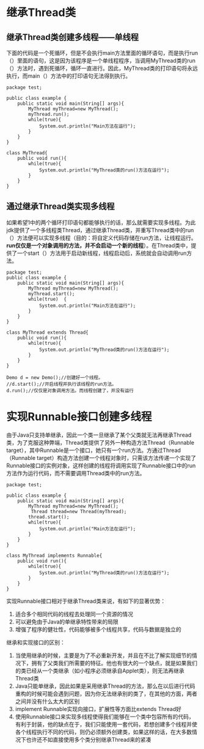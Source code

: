 # 继承Thread类

## 继承Thread类创建多线程——单线程

下面的代码是一个死循环，但是不会执行main方法里面的循环语句，而是执行run（）里面的语句，这是因为该程序是一个单线程程序，当调用MyThread类的run（）方法时，遇到死循环，循环一直进行。因此，MyThread类的打印语句将永远执行，而main（）方法中的打印语句无法得到执行。

```
package test;  

public class example {
	public static void main(String[] args){
		MyThread myThread=new MyThread();
		myThread.run();
		while(true){ 
			System.out.println("Main方法在运行");
		}
	} 
}

class MyThread{
	public void run(){
		while(true){
			System.out.println("MyThread类的run()方法在运行"); 
		} 
	}
} 
```

## 通过继承Thread类实现多线程

如果希望1中的两个循环打印语句都能够执行的话，那么就需要实现多线程。为此jdk提供了一个多线程类Thread，通过继承Thread类，并重写Thread类中的run（）方法便可以实现多线程（目的：将自定义代码存储在run方法，让线程运行。**run仅仅是一个对象调用的方法，并不会启动一个新的线程**）。在Thread类中，提供了一个start（）方法用于启动新线程，线程启动后，系统就会自动调用run方法。

```
package test;  
public class example { 
	public static void main(String[] args){ 
		MyThread myThread=new MyThread();  
		myThread.start(); 
		while(true)  {  
			System.out.println("Main方法在运行"); 
		}  
	}  
}  

class MyThread extends Thread{ 
	public void run(){ 
		while(true){  
        	System.out.println("MyThread类的run()方法在运行"); 
		}
	}
}  
```

```
Demo d = new Demo();//创建好一个线程。
//d.start();//开启线程并执行该线程的run方法。
d.run();//仅仅是对象调用方法。而线程创建了，并没有运行
```

# 实现Runnable接口创建多线程

由于Java只支持单继承，因此一个类一旦继承了某个父类就无法再继承Thread类，为了克服这种弊端，Thread类提供了另外一种构造方法Thread（Runnable target），其中Runnable是一个接口，她只有一个run方法。方通过Thread（Runnable target）构造方法创建一个线程对象时，只需该方法传递一个实现了Runnable接口的实例对象，这样创建的线程将调用实现了Runnable接口中的run方法作为运行代码，而不需要调用Thread类中的run方法。

```
package test;  

public class example { 
	public static void main(String[] args){
		MyThread myThread=new MyThread(); 
         Thread thread=new Thread(myThread);  
		thread.start();  
		while(true){  
			System.out.println("Main方法在运行"); 
		}  
	}  
}  

class MyThread implements Runnable{
	public void run(){  
		while(true){ 
			System.out.println("MyThread类的run()方法在运行"); 
		}  
	}  
} 
```

实现Runnable接口相对于继承Thread类来说，有如下的显著优势：

1. 适合多个相同代码的线程去处理同一个资源的情况
2. 可以避免由于Java的单继承特性带来的局限
3. 增强了程序的健壮性，代码能够被多个线程共享，代码与数据是独立的



继承和实现接口的区别：

1. 当使用继承的时候，主要是为了不必重新开发，并且在不比了解实现细节的情况下，拥有了父类我们所需要的特征。他也有很大的一个缺点，就是如果我们的类已经从一个类继承（如小程序必须继承自Applet类），则无法再继承Thread类
2. Java只能单继承，因此如果是采用继承Thread的方法，那么在以后进行代码重构的时候可能会遇到问题，因为你无法继承别的类了，在其他的方面，两者之间并没有什么太大的区别
3. implement Runnable实现向接口，扩展性等方面比extends Thread好
4. 使用Runnable接口来实现多线程使得我们能够在一个类中包容所有的代码，有利于封装，他的缺点在于，我们只能使用一套代码，若想创建多个线程并使各个线程执行不同的代码，则仍必须额外创建类，如果这样的话，在大多数情况下也许还不如直接使用多个类分别继承Thread来的紧凑